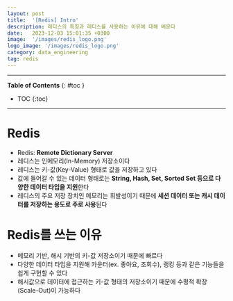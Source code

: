 ```yaml
---
layout: post
title:  '[Redis] Intro'
description: 레디스의 특징과 레디스를 사용하는 이유에 대해 배운다
date:   2023-12-03 15:01:35 +0300
image:  '/images/redis_logo.png'
logo_image: '/images/redis_logo.png'
category: data_engineering
tag: redis
---
```


---
**Table of Contents**
{: #toc }
*  TOC
{:toc}

---

# Redis

- Redis: **Remote Dictionary Server**
- 레디스는 <span class='very__important'>인메모리(In-Memory) 저장소</span>이다
- 레디스는 <span class='very__important'>키-값(Key-Value) 형태로 값을 저장</span>하고 있다
- 값에 들어갈 수 있는 데이터 형태로는 **String, Hash, Set, Sorted Set 등으로 다양한 데이터 타입을 지원**한다
- 레디스의 주요 저장 장치인 메모리는 휘발성이기 때문에 **세션 데이터 또는 캐시 데이터를 저장하는 용도로 주로 사용**된다


# Redis를 쓰는 이유

- 메모리 기반, 해시 기반의 키-값 저장소이기 때문에 <span class='very__important'>빠르다</span>
- 다양한 데이터 타입을 지원해 <span class='very__important'>카운터(ex. 좋아요, 조회수), 랭킹 등과 같은 기능들을 쉽게 구현</span>할 수 있다
- 해시값으로 데이터에 접근하는 키-값 형태의 저장소이기 때문에 <span class='very__important'>수평적 확장(Scale-Out)</span>이 가능하다